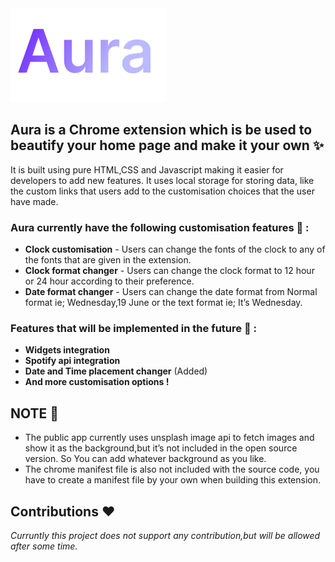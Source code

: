 <picture>
  <source media="(prefers-color-scheme: dark)" srcset="[https://github.com/harryfrzz/Aura/blob/main/icons/github%20logo.png]">
  <source media="(prefers-color-scheme: light)" srcset="[https://github.com/harryfrzz/Aura/blob/main/icons/github%20logo.png]">
  <img alt="Shows an illustrated sun in light mode and a moon with stars in dark mode." src="https://github.com/harryfrzz/Aura/blob/main/icons/github%20logo.png">
</picture>

## Aura is a Chrome extension which is be used to beautify your home page and make it your own :sparkles:

It is built using pure HTML,CSS and Javascript making it easier for developers to add new features.
It uses local storage for storing data, like the custom links that users add to the customisation choices that the user have made.

### Aura currently have the following customisation features :art: :
* **Clock customisation** - Users can change the fonts of the clock to any of the fonts that are given in the extension.
* **Clock format changer** - Users can change the clock format to 12 hour or 24 hour according to their preference.
* **Date format changer** - Users can change the date format from Normal format ie; Wednesday,19 June or the text format ie; It’s Wednesday.

### Features that will be implemented in the future :dart: :
* **Widgets integration** 
* **Spotify api integration** 
* **Date and Time placement changer** (Added)
* **And more customisation options !**

## NOTE :pushpin: 
* The public app currently uses unsplash image api to fetch images and show it as the background,but it’s not included in the open source version. So You can add whatever background as you like.
* The chrome manifest file is also not included with the source code, you have to create a manifest file by your own when building this extension.
## Contributions :hearts:
*Curruntly this project does not support any contribution,but will be allowed after some time.*
